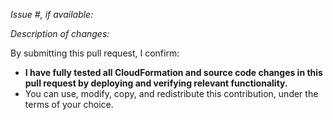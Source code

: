 *Issue #, if available:*

*Description of changes:*

By submitting this pull request, I confirm:

- **I have fully tested all CloudFormation and source code changes in this pull request by deploying and verifying relevant functionality.** 
- You can use, modify, copy, and redistribute this contribution, under the terms of your choice.
